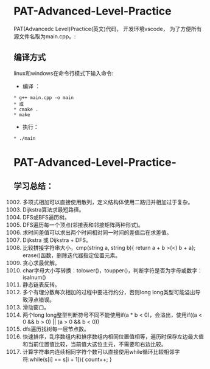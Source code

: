 # PAT-Advanced-Level-Practice
PAT(Advancedc Level)Practice(英文)代码，
开发环境vscode，
为了方便所有源文件名取为main.cpp。:
## 编译方式
linux和windows在命令行模式下输入命令: 
- 编译 ： 
```
* g++ main.cpp -o main
* 或
* cmake .
* make
```
- 执行：
```
* ./main
```
# PAT-Advanced-Level-Practice-
## 学习总结：
1002. 多项式相加可以直接使用散列，定义结构体使用二路归并相加过于复杂。
1003. Dijkstra算法求最短路径。
1004. DFS或BFS遍历树。
1013. DFS遍历每一个顶点(邻接表和邻接矩阵两种形式)。
1016. 求时间差值可以求出两个时间相对同一时间的差值后在求差值。
1030. Dijkstra 或 Dijkstra + DFS。
1038. 比较拼接字符串大小，cmp(string a, string b){ return a + b >(<) b + a}; erase()函数，删除迭代器指定位置元素。
1070. 贪心求最优解。
1071. char字母大小写转换：tolower()，toupper()，判断字符是否为字母或数字：isalnum()
1074. 静态链表反转。
1081. 多个有理分数每次相加的过程中要进行约分，否则long long类型可能溢出导致浮点错误。
1085. 滑动窗口。
1088. 两个long long整型判断符号不同不能使用if(a * b < 0)，会溢出，使用if((a < 0 && b > 0) || (a > 0 && b < 0))
1094. dfs遍历找树每一层节点数。
1101. 快速排序，乱序数组内和排序数组内相同位置值相等，遍历时保存左边最大值和当前位置值比较，当前值大这位主元，不需要和右边比较。
1140. 计算字符串内连续相同字符个数可以直接使用while循环比较相邻字符:while(s[i] == s[i + 1]){ count++; }